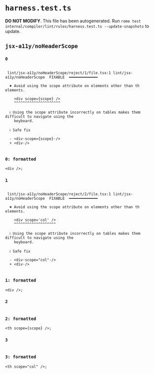 # `harness.test.ts`

**DO NOT MODIFY**. This file has been autogenerated. Run `rome test internal/compiler/lint/rules/harness.test.ts --update-snapshots` to update.

## `jsx-a11y/noHeaderScope`

### `0`

```

 lint/jsx-a11y/noHeaderScope/reject/1/file.tsx:1 lint/jsx-a11y/noHeaderScope  FIXABLE  ━━━━━━━━━━━━━

  ✖ Avoid using the scope attribute on elements other than th elements.

    <div scope={scope} />
    ^^^^^^^^^^^^^^^^^^^^^

  ℹ Using the scope attribute incorrectly on tables makes them difficult to navigate using the
    keyboard.

  ℹ Safe fix

  - <div·scope={scope}·/>
  + <div·/>


```

### `0: formatted`

```tsx
<div />;

```

### `1`

```

 lint/jsx-a11y/noHeaderScope/reject/2/file.tsx:1 lint/jsx-a11y/noHeaderScope  FIXABLE  ━━━━━━━━━━━━━

  ✖ Avoid using the scope attribute on elements other than th elements.

    <div scope='col' />
    ^^^^^^^^^^^^^^^^^^^

  ℹ Using the scope attribute incorrectly on tables makes them difficult to navigate using the
    keyboard.

  ℹ Safe fix

  - <div·scope="col"·/>
  + <div·/>


```

### `1: formatted`

```tsx
<div />;

```

### `2`

```

```

### `2: formatted`

```tsx
<th scope={scope} />;

```

### `3`

```

```

### `3: formatted`

```tsx
<th scope="col" />;

```
